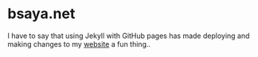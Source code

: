# bsaya.net

I have to say that using Jekyll with GitHub pages has made deploying and making changes to my [website](bsaya.net) a fun thing..
